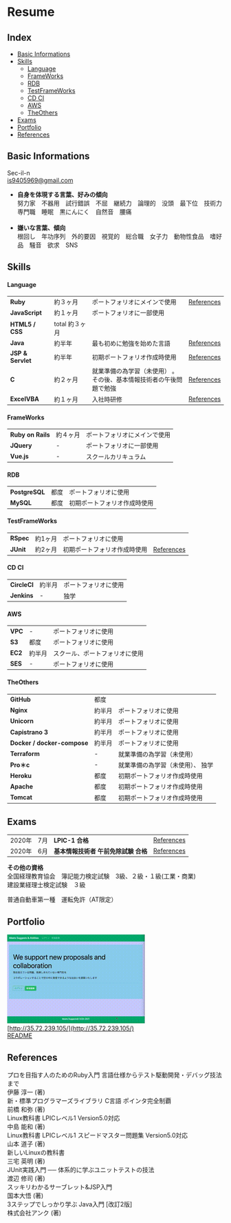 # Resume
## Index
- [Basic Informations](#basic-informations)
- [Skills](#skills)
  - [Language](#language)
  - [FrameWorks](#frameworks)
  - [RDB](#rdb)
  - [TestFrameWorks](#testframeWorks)
  - [CD CI](#cd-ci)
  - [AWS](#aws)
  - [TheOthers](#theothers)
- [Exams](#exams)
- [Portfolio](#portfolio)
- [References](#references)


## Basic Informations

Sec-il-n<br>
<is9405969@gmail.com>

- **自身を体現する言葉、好みの傾向**<br>
努力家　不器用　試行錯誤　不屈　継続力　論理的　没頭　最下位　技術力　専門職　睡眠　黒にんにく　自然音　腰痛　<br><br>
- **嫌いな言葉、傾向**<br>
根回し　年功序列　外的要因　視覚的　総合職　女子力　動物性食品　嗜好品　騒音　欲求　SNS <br>


## Skills

#### Language

<table>
  <tr>
    <td><strong>Ruby</strong></td>
    <td>約３ヶ月</td>
    <td>ポートフォリオにメインで使用</td>
    <td><a href="https://github.com/Sec-il-n/resume_auther/blob/main/README.md#references">References</a></td>
  </tr>
  <tr>
    <td><strong>JavaScript</strong></td>
    <td>約１ヶ月</td>
    <td>ポートフォリオに一部使用</td>
    <td></td>
  </tr>
  <tr>
    <td><strong>HTML5 / CSS<strong></td>
    <td>total 約３ヶ月</td>
    <td></td>
    <td></td>
  </tr><tr>
    <td><strong>Java<strong></td>
    <td>約半年</td>
    <td>最も初めに勉強を始めた言語</td>
    <td><a href="https://github.com/Sec-il-n/resume_auther/blob/main/README.md#references">References</a></td>
  </tr>
  <tr>
    <td><strong>JSP & Servlet<strong></td>
    <td>約半年</td>
    <td>初期ポートフォリオ作成時使用</td>
    <td><a href="https://github.com/Sec-il-n/resume_auther/blob/main/README.md#references">References</a></td>
  </tr>
  <tr>
    <td><strong>C<strong></td>
    <td>約２ヶ月</td>
    <td>就業準備の為学習（未使用） 。<br>その後、基本情報技術者の午後問題で勉強</td>
    <td><a href="https://github.com/Sec-il-n/resume_auther/blob/main/README.md#references">References</a></td>
  </tr>
  <tr>
    <td><strong>ExcelVBA<strong></td>
    <td>約１ヶ月</td>
    <td>入社時研修</td>
    <td><a href="https://github.com/Sec-il-n/resume_auther/blob/main/README.md#references">References</a></td>
  </tr>
</table>

#### FrameWorks

<table>
  <tr>
    <td><strong>Ruby on Rails<strong></td>
    <td>約４ヶ月</td>
    <td>ポートフォリオにメインで使用</td>
  </tr>
  <tr>
    <td><strong>JQuery<strong></td>
    <td>-</td>
    <td>ポートフォリオに一部使用</td>
  </tr>
  <tr>
    <td><strong>Vue.js<strong></td>
    <td>-</td>
    <td>スクールカリキュラム</td>
  </tr>
</table>



#### RDB
<table>
  <tr>
    <td><strong>PostgreSQL<strong></td>
    <td>都度</td>
    <td>ポートフォリオに使用</td>
  </tr>
  <tr>
    <td><strong>MySQL<strong></td>
    <td>都度</td>
    <td>初期ポートフォリオ作成時使用</td>
  </tr>
</table>


#### TestFrameWorks
<table>
  <tr>
    <td><strong>RSpec<strong></td>
    <td>約1ヶ月</td>
    <td>ポートフォリオに使用</td>
    <td></td>
  </tr>
  <tr>
    <td><strong>JUnit<strong></td>
    <td>約2ヶ月</td>
    <td>初期ポートフォリオ作成時使用</td>
    <td><a href="https://github.com/Sec-il-n/resume_auther/blob/main/README.md#references">References</a></td>
  </tr>
</table>


#### CD CI
<table>
  <tr>
    <td><strong>CircleCI<strong></td>
    <td>約半月</td>
    <td>ポートフォリオに使用</td>
  </tr>
  <tr>
    <td><strong>Jenkins<strong></td>
    <td>-</td>
    <td>独学</td>
  </tr>
</table>


#### AWS
<table>
  <tr>
    <td><strong>VPC<strong></td>
    <td>-</td>
    <td>ポートフォリオに使用</td>
  </tr>
  <tr>
    <td><strong>S3<strong></td>
    <td>都度</td>
    <td>ポートフォリオに使用</td>
  </tr>
  <tr>
    <td><strong>EC2<strong></td>
    <td>約半月</td>
    <td>スクール、ポートフォリオに使用</td>
  </tr>
  <tr>
    <td><strong>SES<strong></td>
    <td>-</td>
    <td>ポートフォリオに使用</td>
  </tr>
</table>



#### TheOthers
<table>
  <tr>
    <td><strong>GitHub<strong></td>
    <td>都度</td>
    <td></td>
  </tr>
  <tr>
    <td><strong>Nginx<strong></td>
    <td>約半月</td>
    <td>ポートフォリオに使用</td>
  </tr>
  <tr>
    <td><strong>Unicorn<strong></td>
    <td>約半月</td>
    <td>ポートフォリオに使用</td>
  </tr>
  <tr>
    <td><strong>Capistrano 3<strong></td>
    <td>約半月</td>
    <td>ポートフォリオに使用</td>
  </tr>
  <tr>
    <td><strong>Docker / docker-compose<strong></td>
    <td>約半月</td>
    <td>ポートフォリオに使用</td>
  </tr>
  <tr>
    <td><strong>Terraform<strong></td>
    <td>-</td>
    <td>就業準備の為学習（未使用）</td>
  </tr>
  <tr>
    <td><strong>Pro＊c<strong></td>
    <td>-</td>
    <td>就業準備の為学習（未使用）、 独学</td>
  </tr>
  <tr>
    <td><strong>Heroku<strong></td>
    <td>都度</td>
    <td>初期ポートフォリオ作成時使用</td>
  </tr>
  <tr>
    <td><strong>Apache<strong></td>
    <td>都度</td>
    <td>初期ポートフォリオ作成時使用</td>
  </tr>
  <tr>
    <td><strong>Tomcat<strong></td>
    <td>都度</td>
    <td>初期ポートフォリオ作成時使用</td>
  </tr>
</table>


## Exams
<table>
  <tr>
    <td>2020年</td>
    <td>7月</td>
    <td><strong>LPIC-1 合格<strong></td>
    <td><a href="https://github.com/Sec-il-n/resume_auther/blob/main/README.md#references">References</a></td>
  </tr>
  <tr>
    <td>2020年</td>
    <td>6月</td>
    <td><strong>基本情報技術者 午前免除試験 合格<strong></td>
    <td><a href="https://github.com/Sec-il-n/resume_auther/blob/main/README.md#references">References</a></td>
  </tr>
</table>

**その他の資格**<br>
 全国経理教育協会　簿記能力検定試験　3級、２級・１級(工業・商業)<br>
 建設業経理士検定試験　３級<br>

 普通自動車第一種　運転免許（AT限定） <br>

## Portfolio
![demo](https://github.com/Sec-il-n/resume_auther_public/blob/main/suggest_projyect_demo.gif)<br>
[http://35.72.239.105/](http://35.72.239.105/)<br>
[README](https://github.com/Sec-il-n/sugget_cd_ci/blob/cd_ci/README.md)

## References

プロを目指す人のためのRuby入門 言語仕様からテスト駆動開発・デバッグ技法まで<br>
伊藤 淳一 (著)<br>
新・標準プログラマーズライブラリ C言語 ポインタ完全制覇 <br>
前橋 和弥 (著)<br>
Linux教科書 LPICレベル1 Version5.0対応 <br>
中島 能和 (著)<br>
Linux教科書 LPICレベル1 スピードマスター問題集 Version5.0対応<br>
山本 道子 (著)<br>
新しいLinuxの教科書<br>
三宅 英明 (著)<br>
JUnit実践入門 ── 体系的に学ぶユニットテストの技法<br>
渡辺 修司 (著)<br>
スッキリわかるサーブレット&JSP入門<br>
国本大悟 (著)<br>
3ステップでしっかり学ぶ Java入門 [改訂2版]<br>
株式会社アンク (著)<br>
